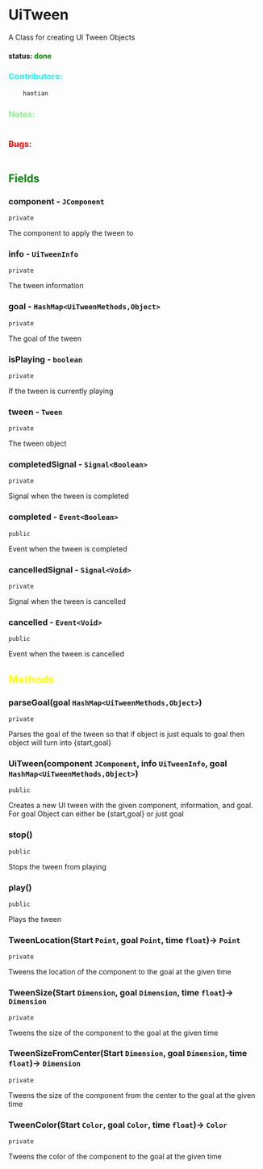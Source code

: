 # UiTween 
A Class for creating UI Tween Objects

#### status: <span style="color:green;">done</span>
### <span style="color:cyan;">Contributors:</span>
<!--put your names here between the ``` if you worked on it, and put what you did-->
```diff
    haotian
```
### <span style="color:lightgreen;">Notes:</span>
```diff

```
### <span style="color:red;">Bugs:</span>
```diff
```
## <span style="color:green;">Fields</span>


### component - `JComponent`
`private`

The component to apply the tween to

### info - `UiTweenInfo`
`private`

The tween information

### goal - `HashMap<UiTweenMethods,Object>`
`private`

The goal of the tween

### isPlaying - `boolean`
`private`

If the tween is currently playing

### tween - `Tween`
`private`

The tween object

### completedSignal - `Signal<Boolean>`
`private`

Signal when the tween is completed

### completed - `Event<Boolean>`
`public`

Event when the tween is completed

### cancelledSignal - `Signal<Void>`
`private`

Signal when the tween is cancelled

### cancelled - `Event<Void>`
`public`

Event when the tween is cancelled

## <span style="color:yellow;">Methods</span>

### parseGoal(goal `HashMap<UiTweenMethods,Object>`)
`private`

Parses the goal of the tween so that if object is just equals to goal then object will turn into {start,goal}

### UiTween(component `JComponent`, info `UiTweenInfo`, goal `HashMap<UiTweenMethods,Object>`)
`public`

Creates a new UI tween with the given component, information, and goal. For goal Object can either be {start,goal} or just goal

### stop()
`public`

Stops the tween from playing

### play()
`public`

Plays the tween

### TweenLocation(Start `Point`, goal `Point`, time `float`)-> `Point`
`private`

Tweens the location of the component to the goal at the given time

### TweenSize(Start `Dimension`, goal `Dimension`, time `float`)-> `Dimension`
`private`

Tweens the size of the component to the goal at the given time

### TweenSizeFromCenter(Start `Dimension`, goal `Dimension`, time `float`)-> `Dimension`
`private`

Tweens the size of the component from the center to the goal at the given time

### TweenColor(Start `Color`, goal `Color`, time `float`)-> `Color`
`private`

Tweens the color of the component to the goal at the given time

